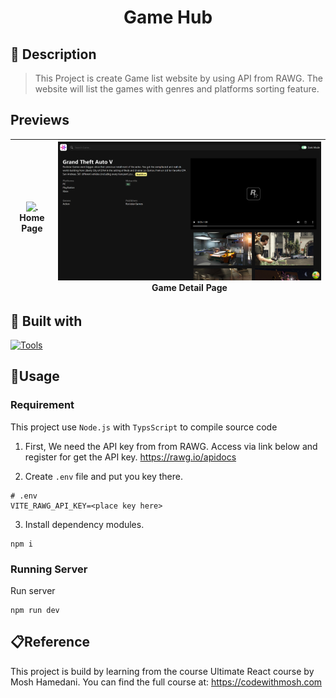 <h1 align="center">Game Hub</h1>

## 📖 Description
> This Project is create Game list website by using API from RAWG. The website will list the games with genres and platforms sorting feature.

## Previews
| ![.](images/home_page.png) <br> <center>**Home Page**</center> | ![.](images/game_detail_page.png) <br> <center>**Game Detail Page**</center> |
| :-: | :-: |

## 🧰 Built with
[![Tools](https://skillicons.dev/icons?i=nodejs,ts,react)](https://skillicons.dev)

## 📝Usage
### Requirement
This project use `Node.js` with `TypsScript` to compile source code

1. First, We need the API key from from RAWG. Access via link below and register for get the API key.
https://rawg.io/apidocs

2. Create `.env` file and put you key there.
```env
# .env
VITE_RAWG_API_KEY=<place key here>
```

3. Install dependency modules.
```shell
npm i
```

### Running Server
Run server
```shell
npm run dev
```

## 📋Reference
This project is build by learning from the course Ultimate React course by Mosh Hamedani. You can find the full course at: https://codewithmosh.com